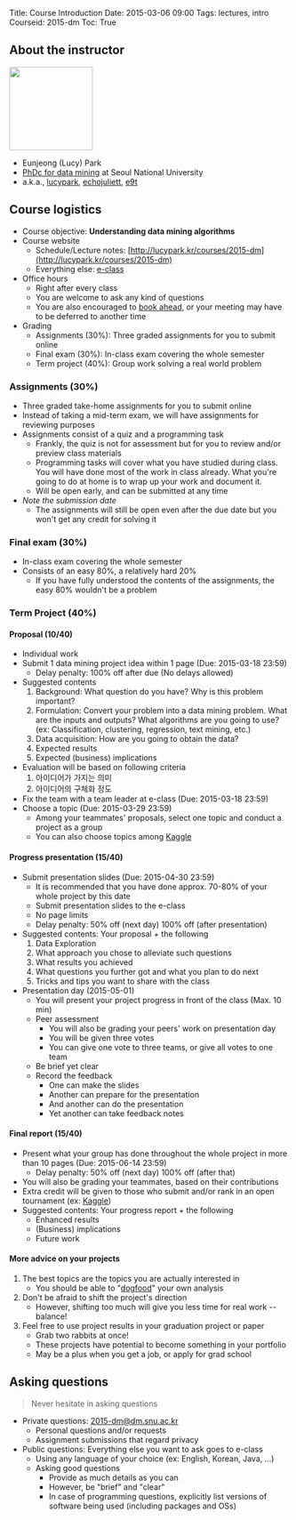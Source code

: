 Title: Course Introduction
Date: 2015-03-06 09:00
Tags: lectures, intro
Courseid: 2015-dm
Toc: True

## About the instructor

<img src="{filename}/images/me.jpg" width="150px" class="pull-right">

- Eunjeong (Lucy) Park
- [PhDc for data mining](http://dm.snu.ac.kr/~epark) at Seoul National University
- a.k.a., [lucypark](http://lucypark.kr), [echojuliett](http://twitter.com/echojuliett), [e9t](http://github.com/e9t)

## Course logistics

- Course objective: **Understanding data mining algorithms**
- Course website
    - Schedule/Lecture notes: [http://lucypark.kr/courses/2015-dm](http://lucypark.kr/courses/2015-dm)
    - Everything else: [e-class](http://eclass.seoultech.ac.kr/)
- Office hours
    - Right after every class
    - You are welcome to ask any kind of questions
    - You are also encouraged to [book ahead](mailto:2015-dm@dm.snu.ac.kr), or your meeting may have to be deferred to another time
- Grading
    - Assignments (30%): Three graded assignments for you to submit online
    - Final exam (30%): In-class exam covering the whole semester
    - Term project (40%): Group work solving a real world problem

### Assignments (30%)

- Three graded take-home assignments for you to submit online
- Instead of taking a mid-term exam, we will have assignments for reviewing purposes
- Assignments consist of a quiz and a programming task
    - Frankly, the quiz is not for assessment but for you to review and/or preview class materials
    - Programming tasks will cover what you have studied during class. You will have done most of the work in class already. What you're going to do at home is to wrap up your work and document it.
    - Will be open early, and can be submitted at any time
- *Note the submission date*
    - The assignments will still be open even after the due date but you won't get any credit for solving it

### Final exam (30%)

- In-class exam covering the whole semester
- Consists of an easy 80%, a relatively hard 20%
    - If you have fully understood the contents of the assignments, the easy 80% wouldn't be a problem

### Term Project (40%)

#### Proposal (10/40)
- Individual work
- Submit 1 data mining project idea within 1 page (Due: 2015-03-18 23:59)
    - Delay penalty: 100% off after due (No delays allowed)
- Suggested contents
    1. Background: What question do you have? Why is this problem important?
    1. Formulation: Convert your problem into a data mining problem. What are the inputs and outputs? What algorithms are you going to use? (ex: Classification, clustering, regression, text mining, etc.)
    1. Data acquisition: How are you going to obtain the data?
    1. Expected results
    1. Expected (business) implications
- Evaluation will be based on following criteria
    1. 아이디어가 가지는 의미
    1. 아이디어의 구체화 정도
- Fix the team with a team leader at e-class (Due: 2015-03-18 23:59)
- Choose a topic (Due: 2015-03-29 23:59)
    - Among your teammates' proposals, select one topic and conduct a project as a group
    - You can also choose topics among [Kaggle](http://kaggle.com)

#### Progress presentation (15/40)
- Submit presentation slides (Due: 2015-04-30 23:59)
    - It is recommended that you have done approx. 70-80% of your whole project by this date
    - Submit presentation slides to the e-class
    - No page limits
    - Delay penalty: 50% off (next day) 100% off (after presentation)
- Suggested contents: Your proposal + the following
    1. Data Exploration
    1. What approach you chose to alleviate such questions
    1. What results you achieved
    1. What questions you further got and what you plan to do next
    1. Tricks and tips you want to share with the class
- Presentation day (2015-05-01)
    - You will present your project progress in front of the class (Max. 10 min)
    - Peer assessment
        - You will also be grading your peers' work on presentation day
        - You will be given three votes
        - You can give one vote to three teams, or give all votes to one team
    - Be brief yet clear
    - Record the feedback
        - One can make the slides
        - Another can prepare for the presentation
        - And another can do the presentation
        - Yet another can take feedback notes

#### Final report (15/40)
- Present what your group has done throughout the whole project in more than 10 pages (Due: 2015-06-14 23:59)
    - Delay penalty: 50% off (next day) 100% off (after that)
- You will also be grading your teammates, based on their contributions
- Extra credit will be given to those who submit and/or rank in an open tournament (ex: [Kaggle](http://kaggle.com))
- Suggested contents: Your progress report + the following
    - Enhanced results
    - (Business) implications
    - Future work

#### More advice on your projects

1. The best topics are the topics you are actually interested in
    - You should be able to "[dogfood](http://en.wikipedia.org/wiki/Eating_your_own_dog_food)" your own analysis
1. Don't be afraid to shift the project's direction
    - However, shifting too much will give you less time for real work -- balance!
1. Feel free to use project results in your graduation project or paper
    - Grab two rabbits at once!
    - These projects have potential to become something in your portfolio
    - May be a plus when you get a job, or apply for grad school

## Asking questions

> Never hesitate in asking questions

- Private questions: [2015-dm@dm.snu.ac.kr](mailto:2015-dm@dm.snu.ac.kr)
    - Personal questions and/or requests
    - Assignment submissions that regard privacy
- Public questions: Everything else you want to ask goes to e-class
    - Using any language of your choice (ex: English, Korean, Java, ...)
    - Asking good questions
        - Provide as much details as you can
        - However, be "brief" and "clear"
        - In case of programming questions, explicitly list versions of software being used (including packages and OSs)
